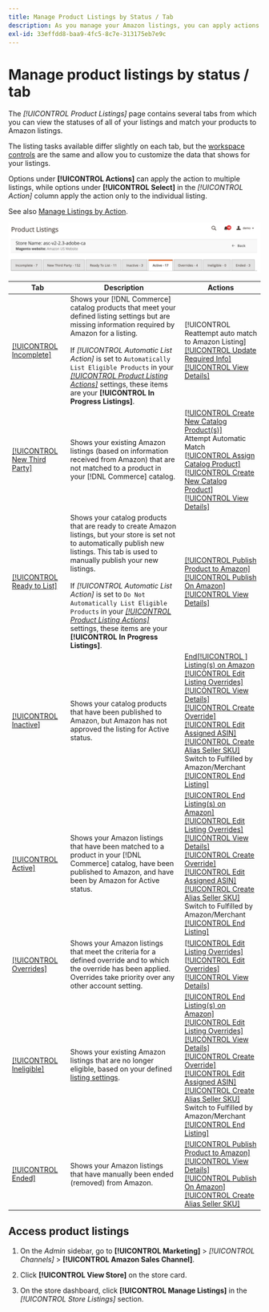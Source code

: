 ```yaml
---
title: Manage Product Listings by Status / Tab
description: As you manage your Amazon listings, you can apply actions to your listings according to status.
exl-id: 33effdd8-baa9-4fc5-8c7e-313175eb7e9c
---
```

# Manage product listings by status / tab

The _[!UICONTROL Product Listings]_ page contains several tabs from which you can view the statuses of all of your listings and match your products to Amazon listings.

The listing tasks available differ slightly on each tab, but the [workspace controls](./workspace-controls.md) are the same and allow you to customize the data that shows for your listings.

Options under **[!UICONTROL Actions]** can apply the action to multiple listings, while options under **[!UICONTROL Select]** in the _[!UICONTROL Action]_ column apply the action only to the individual listing.

See also [Manage Listings by Action](./managing-listings-by-action.md).

![Product Listings tabs](assets/amazon-product-listings-tabs.png)

|Tab|Description|Actions|
|--- |--- |--- |
|[[!UICONTROL Incomplete]](./incomplete-listings.md)|Shows your [!DNL Commerce] catalog products that meet your defined listing settings but are missing information required by Amazon for a listing.<br><br>If _[!UICONTROL Automatic List Action]_ is set to `Automatically List Eligible Products` in your [_[!UICONTROL Product Listing Actions]_](./product-listing-actions.md) settings, these items are your **[!UICONTROL In Progress Listings]**.|[!UICONTROL Reattempt auto match to Amazon Listing]<br>[[!UICONTROL Update Required Info]](./amazon-manually-update-incomplete-listing.md)<br>[[!UICONTROL View Details]](./product-listing-details.md)|
|[[!UICONTROL New Third Party]](./new-third-party-listings.md)|Shows your existing Amazon listings (based on information received from Amazon) that are not matched to a product in your [!DNL Commerce] catalog.|[[!UICONTROL Create New Catalog Product(s)]](./creating-assigning-catalog-products.md)<br>Attempt Automatic Match<br>[[!UICONTROL Assign Catalog Product]](./creating-assigning-catalog-products.md)<br>[[!UICONTROL Create New Catalog Product]](./creating-assigning-catalog-products.md)<br>[[!UICONTROL View Details]](./product-listing-details.md)|
|[[!UICONTROL Ready to List]](./ready-to-list.md)|Shows your catalog products that are ready to create Amazon listings, but your store is set not to automatically publish new listings. This tab is used to manually publish your new listings.<br><br>If _[!UICONTROL Automatic List Action]_ is set to `Do Not Automatically List Eligible Products` in your [_[!UICONTROL Product Listing Actions]_](./product-listing-actions.md) settings, these items are your **[!UICONTROL In Progress Listings]**.|[[!UICONTROL Publish Product to Amazon]](./publish-listings-manually.md)<br>[[!UICONTROL Publish On Amazon]](./publish-listings-manually.md)<br>[[!UICONTROL View Details]](./product-listing-details.md)|
|[[!UICONTROL Inactive]](./inactive-listings.md)|Shows your catalog products that have been published to Amazon, but Amazon has not approved the listing for Active status.|[End[!UICONTROL ] Listing(s) on Amazon](./end-listings-manually.md)<br>[[!UICONTROL Edit Listing Overrides]](./creating-editing-overrides.md)<br>[[!UICONTROL View Details]](./product-listing-details.md)<br>[[!UICONTROL Create Override]](./creating-editing-overrides.md)<br>[[!UICONTROL Edit Assigned ASIN]](./edit-assigned-asin.md)<br>[[!UICONTROL Create Alias Seller SKU]](./create-alias-seller-sku.md#region-specific)<br>Switch to Fulfilled by Amazon/Merchant<br>[[!UICONTROL End Listing]](./end-listings-manually.md)|
|[[!UICONTROL Active]](./active-listings.md)|Shows your Amazon listings that have been matched to a product in your [!DNL Commerce] catalog, have been published to Amazon, and have been by Amazon for Active status.|[[!UICONTROL End Listing(s) on Amazon]](./end-listings-manually.md)<br>[[!UICONTROL Edit Listing Overrides]](./creating-editing-overrides.md)<br>[[!UICONTROL View Details]](./product-listing-details.md)<br>[[!UICONTROL Create Override]](./creating-editing-overrides.md)<br>[[!UICONTROL Edit Assigned ASIN]](./edit-assigned-asin.md)<br>[[!UICONTROL Create Alias Seller SKU]](./create-alias-seller-sku.md#region-specific)<br>Switch to Fulfilled by Amazon/Merchant<br>[[!UICONTROL End Listing]](./end-listings-manually.md)|
|[[!UICONTROL Overrides]](./overrides.md)|Shows your Amazon listings that meet the criteria for a defined override and to which the override has been applied. Overrides take priority over any other account setting.|[[!UICONTROL Edit Listing Overrides]](./creating-editing-overrides.md)<br>[[!UICONTROL Edit Overrides]](./creating-editing-overrides.md)<br>[[!UICONTROL View Details]](./product-listing-details.md)|
|[[!UICONTROL Ineligible]](./ineligible-listings.md)|Shows your existing Amazon listings that are no longer eligible, based on your defined [listing settings](./listing-settings.md).|[[!UICONTROL End Listing(s) on Amazon]](./end-listings-manually.md)<br>[[!UICONTROL Edit Listing Overrides]](./creating-editing-overrides.md)<br>[[!UICONTROL View Details]](./product-listing-details.md)<br>[[!UICONTROL Create Override]](./creating-editing-overrides.md)<br>[[!UICONTROL Edit Assigned ASIN]](./edit-assigned-asin.md)<br>[[!UICONTROL Create Alias Seller SKU]](./create-alias-seller-sku.md#region-specific)<br>Switch to Fulfilled by Amazon/Merchant<br>[[!UICONTROL End Listing]](./end-listings-manually.md)|
|[[!UICONTROL Ended]](./ended-listings.md)|Shows your Amazon listings that have manually been ended (removed) from Amazon.|[[!UICONTROL Publish Product to Amazon]](./publish-listings-manually.md)<br>[[!UICONTROL View Details]](./product-listing-details.md)<br>[[!UICONTROL Publish On Amazon]](./publish-listings-manually.md)<br>[[!UICONTROL Create Alias Seller SKU]](./create-alias-seller-sku.md#region-specific)|

## Access product listings

1. On the _Admin_ sidebar, go to **[!UICONTROL Marketing]** > _[!UICONTROL Channels]_ > **[!UICONTROL Amazon Sales Channel]**.

1. Click **[!UICONTROL View Store]** on the store card.

1. On the store dashboard, click **[!UICONTROL Manage Listings]** in the _[!UICONTROL Store Listings]_ section.
